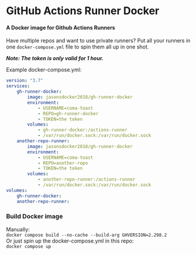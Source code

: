 # GitHub Actions Runner Docker

#### A Docker image for Github Actions Runners

Have multiple repos and want to use private runners? Put all your runners in one `docker-compose.yml` file to spin them all up in one shot.

**_Note: The token is only valid for 1 hour._**

Example docker-compose.yml:

```yaml
version: "3.7"
services:
    gh-runner-docker:
        image: jasonsdocker2018/gh-runner-docker
        environment:
            - USERNAME=coma-toast
            - REPO=gh-runner-docker
            - TOKEN=the token
        volumes:
            - gh-runner-docker:/actions-runner
            - /var/run/docker.sock:/var/run/docker.sock
    another-repo-runner:
        image: jasonsdocker2018/gh-runner-docker
        environment:
            - USERNAME=coma-toast
            - REPO=another-repo
            - TOKEN=the token
        volumes:
            - another-repo-runner:/actions-runner
            - /var/run/docker.sock:/var/run/docker.sock
volumes:
    gh-runner-docker:
    another-repo-runner:
```

### Build Docker image

Manually:  
`docker compose build --no-cache --build-arg GHVERSION=2.298.2`  
Or just spin up the docker-compose.yml in this repo:  
`docker compose up`
